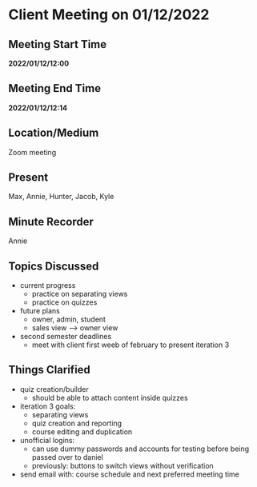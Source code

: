 # Client Meeting on 01/12/2022

## Meeting Start Time

**2022/01/12/12:00**

## Meeting End Time

**2022/01/12/12:14**

## Location/Medium

Zoom meeting

## Present
Max, Annie, Hunter, Jacob, Kyle

## Minute Recorder

Annie

## Topics Discussed
- current progress
  - practice on separating views 
  - practice on quizzes
- future plans
  - owner, admin, student
  - sales view --> owner view
- second semester deadlines
  - meet with client first weeb of february to present iteration 3


## Things Clarified
- quiz creation/builder
  - should be able to attach content inside quizzes
- iteration 3 goals:
  - separating views
  - quiz creation and reporting
  - course editing and duplication
- unofficial logins:
  - can use dummy passwords and accounts for testing before being passed over to daniel
  - previously: buttons to switch views without verification
- send email with: course schedule and next preferred meeting time

